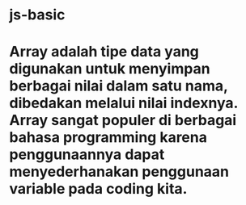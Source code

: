 # js-basic
 # Array adalah tipe data yang digunakan untuk menyimpan berbagai nilai dalam satu nama, dibedakan melalui nilai indexnya. Array sangat populer di berbagai bahasa programming karena penggunaannya dapat menyederhanakan penggunaan variable pada coding kita. 
